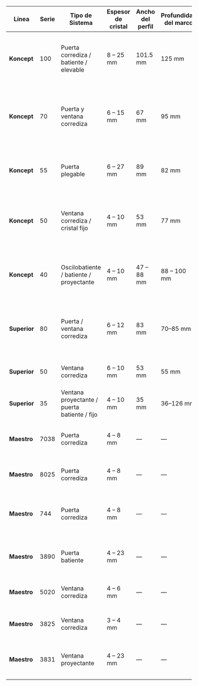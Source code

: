 | **Línea**    | **Serie** | **Tipo de Sistema**                          | **Espesor de cristal** | **Ancho del perfil** | **Profundidad del marco** | **Capacidad / Carga máx.** | **Características destacadas**                                                          |
| ------------ | --------- | -------------------------------------------- | --------------------- | -------------------- | ------------------------- | -------------------------- | --------------------------------------------------------------------------------------- |
| **Koncept**  | 100       | Puerta corrediza / batiente / elevable       | 8 – 25 mm             | 101.5 mm             | 125 mm                    | 200–220 kg                 | Diseño moderno, alta hermeticidad, cortes a 45°, norma NSR-10, opciones multipunto      |
| **Koncept**  | 70        | Puerta y ventana corrediza                   | 6 – 15 mm             | 67 mm                | 95 mm                     | 160 kg                     | Líneas suaves, buena atenuación acústica, sellado perimetral, múltiples configuraciones |
| **Koncept**  | 55        | Puerta plegable                              | 6 – 27 mm             | 89 mm                | 82 mm                     | —                          | Sistema plegable tipo europeo, cierre multipunto, empaques EPDM                         |
| **Koncept**  | 50        | Ventana corrediza / cristal fijo              | 4 – 10 mm             | 53 mm                | 77 mm                     | 30 kg                      | Alta hermeticidad, felpas siliconadas, cortes a 45°, estética uniforme                  |
| **Koncept**  | 40        | Oscilobatiente / batiente / proyectante      | 4 – 10 mm             | 47 – 88 mm           | 88 – 100 mm               | —                          | Cierre multipunto, sellos EPDM, manijas de seguridad, sistema europeo                   |
| **Superior** | 80        | Puerta / ventana corrediza                   | 6 – 12 mm             | 83 mm                | 70–85 mm                  | 125 kg                     | Perfiles redondeados, ruedas resistentes, cierre automático, alta estanqueidad          |
| **Superior** | 50        | Ventana corrediza                            | 6 – 10 mm             | 53 mm                | 55 mm                     | —                          | Corte a 90°, sistema simple, uso residencial, doble felpa                               |
| **Superior** | 35        | Ventana proyectante / puerta batiente / fijo | 4 – 10 mm             | 35 mm                | 36–126 mm                 | 11–80 kg                   | Hermeticidad y drenaje mejorados, fácil mantenimiento                                   |
| **Maestro**  | 7038      | Puerta corrediza                             | 4 – 8 mm              | —                    | —                         | —                          | Tradicional, uso residencial, hasta 2.4 m de altura, norma NSR-10                       |
| **Maestro**  | 8025      | Puerta corrediza                             | 4 – 8 mm              | —                    | —                         | —                          | Marcos de 2-3 rieles, evacuación de agua eficiente                                      |
| **Maestro**  | 744       | Puerta corrediza                             | 4 – 8 mm              | —                    | —                         | —                          | Uso en residencias, buena evacuación de agua, felpas siliconadas                        |
| **Maestro**  | 3890      | Puerta batiente                              | 4 – 23 mm             | —                    | —                         | —                          | Uso residencial e institucional, alturas medias, combinable con enchapes                |
| **Maestro**  | 5020      | Ventana corrediza                            | 4 – 6 mm              | —                    | —                         | —                          | Opción traslape sencillo o reforzado, cumple NSR-10                                     |
| **Maestro**  | 3825      | Ventana corrediza                            | 3 – 4 mm              | —                    | —                         | —                          | Perfil central reforzado, opción persiana integrada                                     |
| **Maestro**  | 3831      | Ventana proyectante                          | 4 – 23 mm             | —                    | —                         | —                          | Pisavidrios intercambiables, hermética, adaptable a fachada                             |

